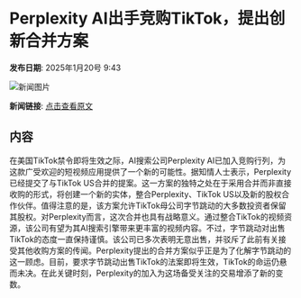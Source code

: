 # Perplexity AI出手竞购TikTok，提出创新合并方案

**发布日期**: 2025年1月20号 9:43

![新闻图片](https://pic.chinaz.com/picmap/202310111011437543_0.jpg)

**新闻链接**: [点击查看原文](https://www.aibase.com/zh/news/14830)

## 内容

在美国TikTok禁令即将生效之际，AI搜索公司Perplexity AI已加入竞购行列，为这款广受欢迎的短视频应用提供了一个新的可能性。据知情人士表示，Perplexity已经提交了与TikTok US合并的提案。这一方案的独特之处在于采用合并而非直接收购的形式，将创建一个新的实体，整合Perplexity、TikTok US以及新的股权合作伙伴。值得注意的是，该方案允许TikTok母公司字节跳动的大多数投资者保留其股权。对Perplexity而言，这次合并也具有战略意义。通过整合TikTok的视频资源，该公司有望为其AI搜索引擎带来更丰富的视频内容。不过，字节跳动对出售TikTok的态度一直保持谨慎。该公司已多次表明无意出售，并驳斥了此前有关接受其他收购方案的传闻。Perplexity提出的合并方案似乎正是为了化解字节跳动的这一顾虑。目前，要求字节跳动出售TikTok的法案即将生效，TikTok的命运仍悬而未决。在此关键时刻，Perplexity的加入为这场备受关注的交易增添了新的变数。
